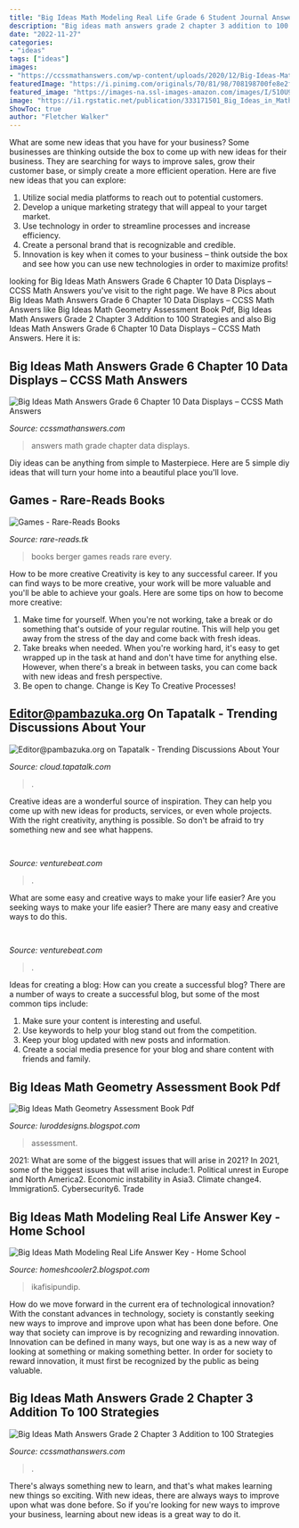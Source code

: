 ```yaml
---
title: "Big Ideas Math Modeling Real Life Grade 6 Student Journal Answer Key ~ Answers Math Grade Chapter Data Displays"
description: "Big ideas math answers grade 2 chapter 3 addition to 100 strategies"
date: "2022-11-27"
categories:
- "ideas"
tags: ["ideas"]
images:
- "https://ccssmathanswers.com/wp-content/uploads/2020/12/Big-Ideas-Math-Answers-6th-Grade-Chapter-10-Data-Displays-10.2-10.png"
featuredImage: "https://i.pinimg.com/originals/70/81/98/708198700fe8e2fbbc048dea68c27b53.jpg"
featured_image: "https://images-na.ssl-images-amazon.com/images/I/510U9BGpnRL._SY420_BO1,204,203,200_.jpg"
image: "https://i1.rgstatic.net/publication/333171501_Big_Ideas_in_Mathematics/links/5e60adcca6fdccbeba1c9ea0/largepreview.png"
ShowToc: true
author: "Fletcher Walker"
---
```



What are some new ideas that you have for your business?
Some businesses are thinking outside the box to come up with new ideas for their business. They are searching for ways to improve sales, grow their customer base, or simply create a more efficient operation. Here are five new ideas that you can explore: 
1) Utilize social media platforms to reach out to potential customers.
2) Develop a unique marketing strategy that will appeal to your target market. 
3) Use technology in order to streamline processes and increase efficiency. 
4) Create a personal brand that is recognizable and credible. 
5) Innovation is key when it comes to your business – think outside the box and see how you can use new technologies in order to maximize profits!

	

		
looking for Big Ideas Math Answers Grade 6 Chapter 10 Data Displays – CCSS Math Answers you've visit to the right page. We have 8 Pics about Big Ideas Math Answers Grade 6 Chapter 10 Data Displays – CCSS Math Answers like Big Ideas Math Geometry Assessment Book Pdf, Big Ideas Math Answers Grade 2 Chapter 3 Addition to 100 Strategies and also Big Ideas Math Answers Grade 6 Chapter 10 Data Displays – CCSS Math Answers. Here it is:
		
    
## Big Ideas Math Answers Grade 6 Chapter 10 Data Displays – CCSS Math Answers

<img loading=lazy src="https://ccssmathanswers.com/wp-content/uploads/2020/12/Big-Ideas-Math-Answers-6th-Grade-Chapter-10-Data-Displays-10.2-10.png" onerror="this.onerror=null;this.src='https://tse1.mm.bing.net/th?id=OIP.QpQ5GihO56AjibgWfKRsTgAAAA&amp;pid=15.1';" alt="Big Ideas Math Answers Grade 6 Chapter 10 Data Displays – CCSS Math Answers">

_Source: ccssmathanswers.com_

>answers math grade chapter data displays. 

	

Diy ideas can be anything from simple to Masterpiece. Here are 5 simple diy ideas that will turn your home into a beautiful place you'll love.

    
## Games - Rare-Reads Books

<img loading=lazy src="https://images-na.ssl-images-amazon.com/images/I/510U9BGpnRL._SY420_BO1,204,203,200_.jpg" onerror="this.onerror=null;this.src='https://tse2.mm.bing.net/th?id=OIP.13t5uN5EXLavjqHPUyJCKAHaGQ&amp;pid=15.1';" alt="Games - Rare-Reads Books">

_Source: rare-reads.tk_

>books berger games reads rare every. 

	

How to be more creative
Creativity is key to any successful career. If you can find ways to be more creative, your work will be more valuable and you'll be able to achieve your goals. Here are some tips on how to become more creative: 
1. Make time for yourself. When you're not working, take a break or do something that's outside of your regular routine. This will help you get away from the stress of the day and come back with fresh ideas. 
2. Take breaks when needed. When you're working hard, it's easy to get wrapped up in the task at hand and don't have time for anything else. However, when there's a break in between tasks, you can come back with new ideas and fresh perspective. 
3. Be open to change. Change is Key To Creative Processes!

    
## Editor@pambazuka.org On Tapatalk - Trending Discussions About Your

<img loading=lazy src="http://www.urban75.org/blog/images/comacchio-ferrera-italy-09.jpg" onerror="this.onerror=null;this.src='https://tse1.mm.bing.net/th?id=OIP.DZH5YWudrjya94M2q3LJMQHaFj&amp;pid=15.1';" alt="Editor@pambazuka.org on Tapatalk - Trending Discussions About Your">

_Source: cloud.tapatalk.com_

>. 

	

Creative ideas are a wonderful source of inspiration. They can help you come up with new ideas for products, services, or even whole projects. With the right creativity, anything is possible. So don't be afraid to try something new and see what happens.

    
## 

<img loading=lazy src="https://venturebeat.com/wp-content/uploads/2020/05/simulating-noisy-images-from-real-data.png" onerror="this.onerror=null;this.src='https://tse3.mm.bing.net/th?id=OIP.25A4PrNBE0wIqzlDpd2MGQHaC_&amp;pid=15.1';" alt="">

_Source: venturebeat.com_

>. 

	

What are some easy and creative ways to make your life easier?
Are you seeking ways to make your life easier? There are many easy and creative ways to do this.

    
## 

<img loading=lazy src="https://venturebeat.com/wp-content/uploads/2020/05/A-Covariant-robot-at-a-KNAPP-powered-warehouse-Obeta-credit-Magnus-Petterson.jpg?w=800" onerror="this.onerror=null;this.src='https://tse1.mm.bing.net/th?id=OIP.zjUBybdIWj0WpGgZJh5jtwHaFM&amp;pid=15.1';" alt="">

_Source: venturebeat.com_

>. 

	

Ideas for creating a blog: How can you create a successful blog?
There are a number of ways to create a successful blog, but some of the most common tips include: 
1. Make sure your content is interesting and useful.
2. Use keywords to help your blog stand out from the competition.
3. Keep your blog updated with new posts and information.
4. Create a social media presence for your blog and share content with friends and family.

    
## Big Ideas Math Geometry Assessment Book Pdf

<img loading=lazy src="https://i1.rgstatic.net/publication/333171501_Big_Ideas_in_Mathematics/links/5e60adcca6fdccbeba1c9ea0/largepreview.png" onerror="this.onerror=null;this.src='https://tse4.mm.bing.net/th?id=OIP.c1Xfb6KYWmerfZxdmAPW1QHaKe&amp;pid=15.1';" alt="Big Ideas Math Geometry Assessment Book Pdf">

_Source: luroddesigns.blogspot.com_

>assessment. 

	

2021: What are some of the biggest issues that will arise in 2021?
In 2021, some of the biggest issues that will arise include:1. Political unrest in Europe and North America2. Economic instability in Asia3. Climate change4. Immigration5. Cybersecurity6. Trade
    
## Big Ideas Math Modeling Real Life Answer Key - Home School

<img loading=lazy src="https://i.pinimg.com/originals/70/81/98/708198700fe8e2fbbc048dea68c27b53.jpg" onerror="this.onerror=null;this.src='https://tse1.mm.bing.net/th?id=OIP.RcswwIJW2IzA0_0ETrTkGQAAAA&amp;pid=15.1';" alt="Big Ideas Math Modeling Real Life Answer Key - Home School">

_Source: homeshcooler2.blogspot.com_

>ikafisipundip. 

	

How do we move forward in the current era of technological innovation? With the constant advances in technology, society is constantly seeking new ways to improve and improve upon what has been done before. One way that society can improve is by recognizing and rewarding innovation. Innovation can be defined in many ways, but one way is as a new way of looking at something or making something better. In order for society to reward innovation, it must first be recognized by the public as being valuable.

    
## Big Ideas Math Answers Grade 2 Chapter 3 Addition To 100 Strategies

<img loading=lazy src="https://ccssmathanswers.com/wp-content/uploads/2020/12/Big-Ideas-Math-Answer-Key-Grade-2-Chapter-3-Addition-to-100-Strategies-13.png" onerror="this.onerror=null;this.src='https://tse1.mm.bing.net/th?id=OIP._WX08jIwEeAdRyWDaqMhGAHaDO&amp;pid=15.1';" alt="Big Ideas Math Answers Grade 2 Chapter 3 Addition to 100 Strategies">

_Source: ccssmathanswers.com_

>. 

	

There's always something new to learn, and that's what makes learning new things so exciting. With new ideas, there are always ways to improve upon what was done before. So if you're looking for new ways to improve your business, learning about new ideas is a great way to do it.

